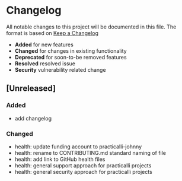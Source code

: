# Changelog

All notable changes to this project will be documented in this file.
The format is based on [Keep a Changelog](https://keepachangelog.com/en/1.0.0/)

* **Added** for new features
* **Changed** for changes in existing functionality
* **Deprecated** for soon-to-be removed features
* **Resolved** resolved issue
* **Security** vulnerability related change

## [Unreleased]

### Added
- add changelog

### Changed
- health: update funding account to practicalli-johnny
- health: rename to CONTRIBUTING.md standard naming of file
- health: add link to GitHub health files
- health: general support approach for practicalli projects
- health: general security approach for practicalli projects
